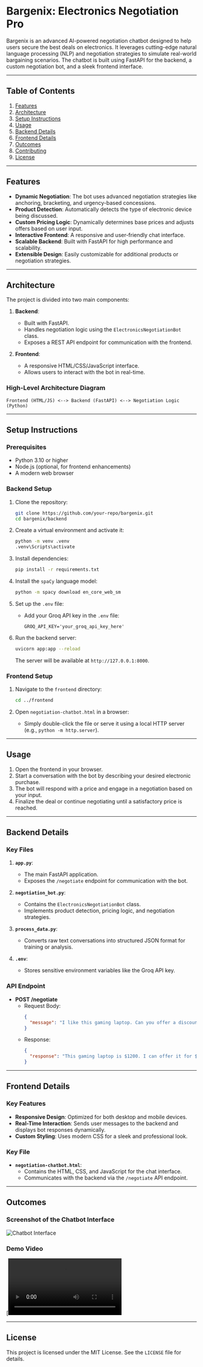 # Bargenix: Electronics Negotiation Pro

Bargenix is an advanced AI-powered negotiation chatbot designed to help users secure the best deals on electronics. It leverages cutting-edge natural language processing (NLP) and negotiation strategies to simulate real-world bargaining scenarios. The chatbot is built using FastAPI for the backend, a custom negotiation bot, and a sleek frontend interface.

---

## Table of Contents

1. [Features](#features)
2. [Architecture](#architecture)
3. [Setup Instructions](#setup-instructions)
4. [Usage](#usage)
5. [Backend Details](#backend-details)
6. [Frontend Details](#frontend-details)
7. [Outcomes](#outcomes)
8. [Contributing](#contributing)
9. [License](#license)

---

## Features

- **Dynamic Negotiation**: The bot uses advanced negotiation strategies like anchoring, bracketing, and urgency-based concessions.
- **Product Detection**: Automatically detects the type of electronic device being discussed.
- **Custom Pricing Logic**: Dynamically determines base prices and adjusts offers based on user input.
- **Interactive Frontend**: A responsive and user-friendly chat interface.
- **Scalable Backend**: Built with FastAPI for high performance and scalability.
- **Extensible Design**: Easily customizable for additional products or negotiation strategies.

---

## Architecture

The project is divided into two main components:

1. **Backend**:
   - Built with FastAPI.
   - Handles negotiation logic using the `ElectronicsNegotiationBot` class.
   - Exposes a REST API endpoint for communication with the frontend.

2. **Frontend**:
   - A responsive HTML/CSS/JavaScript interface.
   - Allows users to interact with the bot in real-time.

### High-Level Architecture Diagram

```plaintext
Frontend (HTML/JS) <--> Backend (FastAPI) <--> Negotiation Logic (Python)
```

---

## Setup Instructions

### Prerequisites

- Python 3.10 or higher
- Node.js (optional, for frontend enhancements)
- A modern web browser

### Backend Setup

1. Clone the repository:
   ```bash
   git clone https://github.com/your-repo/bargenix.git
   cd bargenix/backend
   ```

2. Create a virtual environment and activate it:
   ```bash
   python -m venv .venv
   .venv\Scripts\activate
   ```

3. Install dependencies:
   ```bash
   pip install -r requirements.txt
   ```

4. Install the `spaCy` language model:
   ```bash
   python -m spacy download en_core_web_sm
   ```

5. Set up the `.env` file:
   - Add your Groq API key in the `.env` file:
     ```
     GROQ_API_KEY='your_groq_api_key_here'
     ```

6. Run the backend server:
   ```bash
   uvicorn app:app --reload
   ```

   The server will be available at `http://127.0.0.1:8000`.

### Frontend Setup

1. Navigate to the `frontend` directory:
   ```bash
   cd ../frontend
   ```

2. Open `negotiation-chatbot.html` in a browser:
   - Simply double-click the file or serve it using a local HTTP server (e.g., `python -m http.server`).

---

## Usage

1. Open the frontend in your browser.
2. Start a conversation with the bot by describing your desired electronic purchase.
3. The bot will respond with a price and engage in a negotiation based on your input.
4. Finalize the deal or continue negotiating until a satisfactory price is reached.

---

## Backend Details

### Key Files

1. **`app.py`**:
   - The main FastAPI application.
   - Exposes the `/negotiate` endpoint for communication with the bot.

2. **`negotiation_bot.py`**:
   - Contains the `ElectronicsNegotiationBot` class.
   - Implements product detection, pricing logic, and negotiation strategies.

3. **`process_data.py`**:
   - Converts raw text conversations into structured JSON format for training or analysis.

4. **`.env`**:
   - Stores sensitive environment variables like the Groq API key.

### API Endpoint

- **POST /negotiate**
  - Request Body:
    ```json
    {
      "message": "I like this gaming laptop. Can you offer a discount?"
    }
    ```
  - Response:
    ```json
    {
      "response": "This gaming laptop is $1200. I can offer it for $1150 if you buy now."
    }
    ```

---

## Frontend Details

### Key Features

- **Responsive Design**: Optimized for both desktop and mobile devices.
- **Real-Time Interaction**: Sends user messages to the backend and displays bot responses dynamically.
- **Custom Styling**: Uses modern CSS for a sleek and professional look.

### Key File

- **`negotiation-chatbot.html`**:
  - Contains the HTML, CSS, and JavaScript for the chat interface.
  - Communicates with the backend via the `/negotiate` API endpoint.

---

## Outcomes

### Screenshot of the Chatbot Interface

![Chatbot Interface](outcomes/bot.png)

### Demo Video

[![Watch the Demo Video](outcomes\bot.mp4)

---

## License

This project is licensed under the MIT License. See the `LICENSE` file for details.
